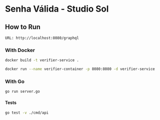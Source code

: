 # Senha Válida - Studio Sol

## How to Run

`URL: http://localhost:8080/graphql`

### With Docker

```bash
docker build -t verifier-service .
```

```bash
docker run --name verifier-container -p 8080:8080 -d verifier-service
```

### With Go

```bash
go run server.go
```

#### Tests

```bash
go test -v ./cmd/api
```
